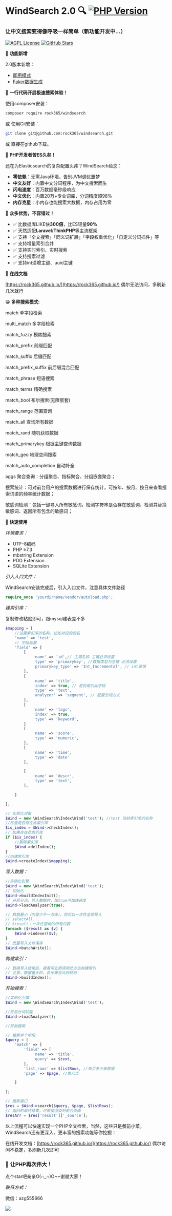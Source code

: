 # WindSearch 2.0 🔍 [![PHP Version](https://img.shields.io/badge/PHP-7.3%2B-brightgreen)]()

### 让中文搜索变得像呼吸一样简单（新功能开发中...）

[![AGPL License](https://img.shields.io/github/license/rock365/windsearch)](LICENSE) [![GitHub Stars](https://img.shields.io/github/stars/rock365/windsearch?style=social)](https://github.com/rock365/windsearch)



👏 **功能新增**

2.0版本新增：

- [即用模式](https://github.com/rock365/windsearch/blob/main/CHANGELOG.md)
- [Faker数据生成](https://github.com/rock365/windsearch/blob/main/CHANGELOG.md)



🚀 **一行代码开启极速搜索体验！**

使用composer安装：

```bash
composer require rock365/windsearch
```

或 使用Git安装：

```bash
git clone git@github.com:rock365/windsearch.git
```

或 直接在github下载。



🚀 **PHP开发者苦ES久矣！**  

还在为Elasticsearch的复杂配置头疼？WindSearch给您：

- **零依赖**：无需Java环境，告别JVM调优噩梦
- **中文友好**：内置中文分词程序，为中文搜索而生
- **闪电速度**：百万数据毫秒级响应
- **中文优化**：内置20万+专业词库，分词精度超98%
- **内存克星**：小内存也能搜索大数据，内存占用为零



🚀 **众多优势，不容错过！**

- ✅ 比数据库LIKE快**300倍**，比ES轻量**90%**
- ✅ 天然适配**Laravel**/**ThinkPHP**等主流框架
- ✅ 支持「全文搜索」「同义词扩展」「字段权重优化」「自定义分词插件」等
- ✅ 支持增量索引合并
- ✅ 支持实时索引、实时搜索
- ✅ 支持搜索过滤
- ✅ 支持int递增主键、uuid主键



📖 **在线文档**

[https://rock365.github.io/](https://rock365.github.io/) 偶尔无法访问，多刷新几次就行



😁 **多种搜索模式:**

match 单字段检索

multi_match 多字段检索

match_fuzzy 模糊搜索

match_prefix 前缀匹配

match_suffix 后缀匹配

match_prefix_suffix 前后缀混合匹配

match_phrase 短语搜索

match_terms 精确搜索

match_bool 布尔搜索(无限嵌套)

match_range 范围查询

match_all 查询所有数据

match_rand 随机获取数据

match_primarykey 根据主键查询数据

match_geo 地理空间搜索

match_auto_completion 自动补全

aggs 聚合查询：分组聚合、指标聚合、分组嵌套聚合；

搜索统计：可对前台用户的搜索数据进行保存统计，可按年、按月、按日来查看搜索词语的频率统计数据；

敏感词检测：包括一键导入所有敏感词，检测字符串是否存在敏感词、检测并替换敏感词、返回所有包含的敏感词；



🚀 **快速使用**

*环境要求：*

* UTF-8编码
* PHP ≥7.3
* mbstring Extension
* PDO Extension
* SQLite Extension



*引入入口文件：*

WindSearch安装完成后，引入入口文件，注意具体文件路径

```php
require_once 'yourdirname/vendor/autoload.php';
```


*建索引库：*

复制修改粘贴即可，跟mysql建表差不多

```php
$mapping = [
  	//设置索引库的名称，比如对应的表名
    'name' => 'test', 
    // 字段配置
    'field' => [ 
        [
            'name' => 'id',// 主键名称 主键必须设置
            'type' => 'primarykey', //数据类型为主键 必须设置
            'primarykey_type' => 'Int_Incremental', // int递增
        ],
        [
            'name' => 'title',
            'index' => true, // 是否索引此字段
            'type' => 'text',
            'analyzer' => 'segment', // 配置分词方式
        ],
        [
            'name' => 'tags',
            'index' => true,
            'type' => 'keyword', 
        ]
        [
            'name' => 'score',
            'type' => 'numeric', 
        ],
        [
            'name' => 'time',
            'type' => 'date'
        ],

        [
            'name' => 'descr',
            'type' => 'text',
        ],

    ]

];

// 实例化对象
$Wind = new \WindSearch\Index\Wind('test'); //test 当前索引库的名称
//检查是否存在此索引库
$is_index = $Wind->checkIndex();
// 如果存在此索引库
if ($is_index) {
    //删除索引库
    $Wind->delIndex();
}
//创建索引库
$Wind->createIndex($mapping);
```


*导入数据：*

```php
//实例化引擎
$Wind = new \WindSearch\Index\Wind('test');
// 初始化
$Wind->buildIndexInit();
// 开启分词，导入数据时，加true可加快速度
$Wind->loadAnalyzer(true);

// 数据量小（内容少于一万条），则可以一次性全部导入
// selectAll...
// $result：一次性查询的所有内容
foreach ($result as $v) {
    $Wind->indexer($v);
}
// 批量写入文件保存
$Wind->batchWrite();
```


*构建索引：*

```php
// 数据导入结束后，接着可立即调用此方法构建索引
// 注意，数据量大时，此步骤会比较耗时
$Wind->buildIndex();
```



*开始搜索：*

```php
//实例化引擎
$Wind = new \WindSearch\Index\Wind('test');

//开启分词功能
$Wind->loadAnalyzer();

//开始搜索

// 搜索单个字段
$query = [
    'match' => [
        'field' => [
            'name' => 'title',
            'query' => $text,
        ],
        'list_rows' => $listRows, //每页多少条数据
        'page' => $page, //第几页

    ]

];

// 搜索接口
$res = $Wind->search($query, $page, $listRows);
// 返回的最终结果，可直接渲染到前台页面
$resArr = $res['result']['_source'];
```


以上流程可以快速实现一个PHP全文检索，当然，这些只是餐前小菜，WindSearch还有更深入、更丰富的搜索功能等你挖掘：

在线开发文档：[https://rock365.github.io/](https://rock365.github.io/) 偶尔访问不稳定，多刷新几次即可



### 👏 让PHP再次伟大！

点个star吧亲亲O(∩_∩)O~~谢谢大家！

*联系方式：*

微信：azg555666

![](https://github.com/rock365/img/blob/main/afe22e05ee161083cfbd1336f7facd2.jpg)

